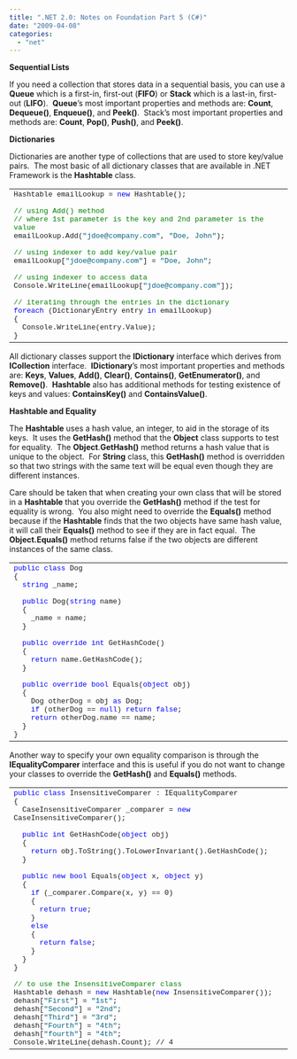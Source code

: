 ```yaml
---
title: ".NET 2.0: Notes on Foundation Part 5 (C#)"
date: "2009-04-08"
categories: 
  - "net"
---
```


**Sequential Lists**

If you need a collection that stores data in a sequential basis, you can use a **Queue** which is a first-in, first-out (**FIFO**) or **Stack** which is a last-in, first-out (**LIFO**).  **Queue**’s most important properties and methods are: **Count**, **Dequeue()**, **Enqueue()**, and **Peek()**.  Stack’s most important properties and methods are: **Count**, **Pop()**, **Push()**, and **Peek()**.

**Dictionaries**

Dictionaries are another type of collections that are used to store key/value pairs.  The most basic of all dictionary classes that are available in .NET Framework is the **Hashtable** class.

<table border="0" cellspacing="0" cellpadding="0" width="630"><tbody><tr><td valign="top" width="628"><font size="2" face="Courier New">Hashtable emailLookup = <span style="color:#0000ff;">new</span> Hashtable();<br><br><span style="color:#008000;">// using Add() method</span><br><span style="color:#008000;">// where 1st parameter is the key and 2nd parameter is the value</span><br>emailLookup.Add(<span style="color:#006080;">"jdoe@company.com"</span>, <span style="color:#006080;">"Doe, John"</span>);<br><br><span style="color:#008000;">// using indexer to add key/value pair</span><br>emailLookup[<span style="color:#006080;">"jdoe@company.com"</span>] = <span style="color:#006080;">"Doe, John"</span>;<br><br><span style="color:#008000;">// using indexer to access data</span><br>Console.WriteLine(emailLookup[<span style="color:#006080;">"jdoe@company.com"</span>]);<br><br><span style="color:#008000;">// iterating through the entries in the dictionary</span><br><span style="color:#0000ff;">foreach</span> (DictionaryEntry entry <span style="color:#0000ff;">in</span> emailLookup)<br>{<br>&nbsp; Console.WriteLine(entry.Value);<br>}</font></td></tr></tbody></table>

All dictionary classes support the **IDictionary** interface which derives from **ICollection** interface.  **IDictionary**’s most important properties and methods are: **Keys**, **Values**, **Add()**, **Clear()**, **Contains()**, **GetEnumerator()**, and **Remove()**.  **Hashtable** also has additional methods for testing existence of keys and values: **ContainsKey()** and **ContainsValue()**.

**Hashtable and Equality**

The **Hashtable** uses a hash value, an integer, to aid in the storage of its keys.  It uses the **GetHash()** method that the **Object** class supports to test for equality.  The **Object**.**GetHash()** method returns a hash value that is unique to the object.  For **String** class, this **GetHash()** method is overridden so that two strings with the same text will be equal even though they are different instances. 

Care should be taken that when creating your own class that will be stored in a **Hashtable** that you override the **GetHash()** method if the test for equality is wrong.  You also might need to override the **Equals()** method because if the **Hashtable** finds that the two objects have same hash value, it will call their **Equals()** method to see if they are in fact equal.  The **Object.Equals()** method returns false if the two objects are different instances of the same class.

<table border="0" cellspacing="0" cellpadding="0" width="630"><tbody><tr><td valign="top" width="628"><font size="2"><font face="Courier New"><span style="color:#0000ff;">public</span> <span style="color:#0000ff;">class</span> Dog<br>{<br><span style="color:#0000ff;">&nbsp; string</span> _name;<br><br><span style="color:#0000ff;">&nbsp; public</span> Dog(<span style="color:#0000ff;">string</span> name)<br>&nbsp; {<br>&nbsp;&nbsp;&nbsp; _name = name;<br>&nbsp; }<br><br><span style="color:#0000ff;">&nbsp; public</span> <span style="color:#0000ff;">override</span> <span style="color:#0000ff;">int</span> GetHashCode()<br>&nbsp; {<br><span style="color:#0000ff;">&nbsp;&nbsp;&nbsp; return</span> name.GetHashCode();<br>&nbsp; }<br><br><span style="color:#0000ff;">&nbsp; public</span> <span style="color:#0000ff;">override</span> <span style="color:#0000ff;">bool</span> Equals(<span style="color:#0000ff;">object</span> obj)<br>&nbsp; {<br>&nbsp;&nbsp;&nbsp; Dog otherDog = obj <span style="color:#0000ff;">as</span> Dog;<br><span style="color:#0000ff;">&nbsp;&nbsp;&nbsp; if</span> (otherDog == <span style="color:#0000ff;">null</span>) <span style="color:#0000ff;">return</span> <span style="color:#0000ff;">false</span>;<br><span style="color:#0000ff;">&nbsp;&nbsp;&nbsp; return</span> otherDog.name == name;<br>&nbsp; }<br>}</font></font></td></tr></tbody></table>

Another way to specify your own equality comparison is through the **IEqualityComparer** interface and this is useful if you do not want to change your classes to override the **GetHash()** and **Equals()** methods.

<table border="0" cellspacing="0" cellpadding="0" width="630"><tbody><tr><td valign="top" width="628"><font size="2"><font face="Courier New"><span style="color:#0000ff;">public</span> <span style="color:#0000ff;">class</span> InsensitiveComparer : IEqualityComparer<br>{<br>&nbsp; CaseInsensitiveComparer _comparer = <span style="color:#0000ff;">new</span> CaseInsensitiveComparer();<br><br><span style="color:#0000ff;">&nbsp; public</span> <span style="color:#0000ff;">int</span> GetHashCode(<span style="color:#0000ff;">object</span> obj)<br>&nbsp; {<br><span style="color:#0000ff;">&nbsp;&nbsp;&nbsp; return</span> obj.ToString().ToLowerInvariant().GetHashCode();<br>&nbsp; }<br><br><span style="color:#0000ff;">&nbsp; public</span> <span style="color:#0000ff;">new</span> <span style="color:#0000ff;">bool</span> Equals(<span style="color:#0000ff;">object</span> x, <span style="color:#0000ff;">object</span> y)<br>&nbsp; {<br><span style="color:#0000ff;">&nbsp;&nbsp;&nbsp; if</span> (_comparer.Compare(x, y) == 0)<br>&nbsp;&nbsp;&nbsp; {<br><span style="color:#0000ff;">&nbsp;&nbsp;&nbsp;&nbsp;&nbsp; return</span> <span style="color:#0000ff;">true</span>;<br>&nbsp;&nbsp;&nbsp; }<br><span style="color:#0000ff;">&nbsp;&nbsp;&nbsp; else</span><br>&nbsp;&nbsp;&nbsp; {<br><span style="color:#0000ff;">&nbsp;&nbsp;&nbsp;&nbsp;&nbsp; return</span> <span style="color:#0000ff;">false</span>;<br>&nbsp;&nbsp;&nbsp; }<br>&nbsp; }<br>}<br><br><span style="color:#008000;">// to use the InsensitiveComparer class</span><br>Hashtable dehash = <span style="color:#0000ff;">new</span> Hashtable(<span style="color:#0000ff;">new</span> InsensitiveComparer());<br>dehash[<span style="color:#006080;">"First"</span>] = <span style="color:#006080;">"1st"</span>;<br>dehash[<span style="color:#006080;">"Second"</span>] = <span style="color:#006080;">"2nd"</span>;<br>dehash[<span style="color:#006080;">"Third"</span>] = <span style="color:#006080;">"3rd"</span>;<br>dehash[<span style="color:#006080;">"Fourth"</span>] = <span style="color:#006080;">"4th"</span>;<br>dehash[<span style="color:#006080;">"fourth"</span>] = <span style="color:#006080;">"4th"</span>;<br>Console.WriteLine(dehash.Count); // 4</font></font></td></tr></tbody></table>
